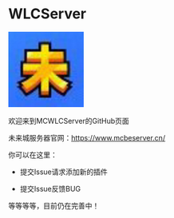 # WLCServer
<img src=wlc.png width=30% /><br><p>
欢迎来到MCWLCServer的GitHub页面<br><p>
未来城服务器官网：https://www.mcbeserver.cn/<br><p>
你可以在这里：<br><p>
- 提交Issue请求添加新的插件<br><p>
- 提交Issue反馈BUG<br><p>

等等等等，目前仍在完善中！
